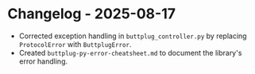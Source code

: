 # Changelog - 2025-08-17

*   Corrected exception handling in `buttplug_controller.py` by replacing `ProtocolError` with `ButtplugError`.
*   Created `buttplug-py-error-cheatsheet.md` to document the library's error handling.